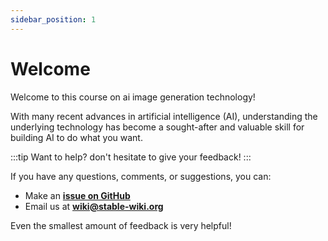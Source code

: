 ```yaml
---
sidebar_position: 1
---
```


# Welcome

Welcome to this course on ai image generation technology!

With many recent advances in artificial intelligence (AI),
understanding the underlying technology has become a sought-after and valuable skill for building AI to do what you want.

:::tip Want to help?
don't hesitate to give your feedback!
:::

If you have any questions, comments, or suggestions, you can:

- Make an **[issue on GitHub](https://github.com/GabrielVidal1/stable-wiki)**
- Email us at **[wiki@stable-wiki.org](mailto:wiki@stable-wiki.org)**

Even the smallest amount of feedback is very helpful!
